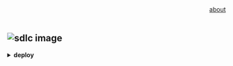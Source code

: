 <div align="right">
<a href="https://github.com/losophy/raindrop/blob/master/README.md">  about</a>
</div> 

<br>

## ![sdlc image](https://www.guru99.com/images/1/080118_0641_SDLCSoftwar1.png)

<b><details><summary>deploy</summary></b>

* Docker<br>
Docker is a set of coupled software-as-a-service and platform-as-a-service products that use operating-system-level virtualization to develop and deliver software in packages called containers.

</details>

